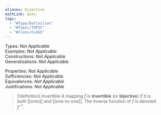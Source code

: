 ```yaml
---
aliases: bijective
mathLink: auto
tags:
  - "#Type/Definition"
  - "#Topic/TOPIC"
  - "#Class/CLASS"
---
```

Types: <i>Not Applicable</i>  
Examples: <i>Not Applicable</i>  
Constructions: <i>Not Applicable</i>  
Generalizations: <i>Not Applicable</i>  

Properties: <i>Not Applicable</i>  
Sufficiencies: <i>Not Applicable</i>  
Equivalences: <i>Not Applicable</i>  
Justifications: <i>Not Applicable</i>  

> [!definition] Invertible
> A mapping $f$ is **invertible** (or **bijective**) if it is both [[onto]] and [[one-to-one]]. The inverse function of $f$ is denoted $f^{-1}$.